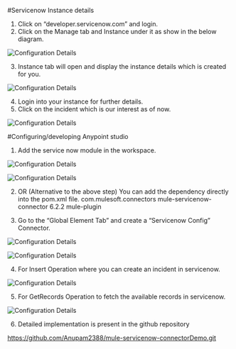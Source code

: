 #Servicenow Instance details 
1.	Click on “developer.servicenow.com” and login.
2.	Click on the Manage tab and Instance under it as show in the below diagram.

![Configuration Details](mule-servicenow-connectorDemo/Images/servicenow-dashboard.png)

3.	Instance tab will open and display the instance details which is created for you. 

![Configuration Details](mule-servicenow-connectorDemo/Images/myinstance.png)

4.	Login into your instance for further details. 
5.	Click on the incident which is our interest as of now.

![Configuration Details](mule-servicenow-connectorDemo/Images/incidentdetails.png)


#Configuring/developing Anypoint studio	
1.	Add the service now module in the workspace.

![Configuration Details](mule-servicenow-connectorDemo/Images/addModuleFromExchange.png)


![Configuration Details](mule-servicenow-connectorDemo/Images/selectModule.png)


2.	OR (Alternative to the above step)  You can add the dependency directly into the pom.xml file.
    <dependency>
            <groupId>com.mulesoft.connectors</groupId>
            <artifactId>mule-servicenow-connector</artifactId>
            <version>6.2.2</version>
            <classifier>mule-plugin</classifier>
  </dependency>

3.	Go to the “Global Element Tab” and create a “Servicenow Config” Connector.

![Configuration Details](mule-servicenow-connectorDemo/Images/servicenow-config1.png)


![Configuration Details](mule-servicenow-connectorDemo/Images/servicenow-config2.png)

4.	For Insert Operation where you can create an incident in servicenow.

![Configuration Details](mule-servicenow-connectorDemo/Images/Config1.png)

5.	For GetRecords Operation to fetch the available records in servicenow.

 ![Configuration Details](mule-servicenow-connectorDemo/Images/Config2.png)

6.	Detailed implementation is present in the github repository

https://github.com/Anupam2388/mule-servicenow-connectorDemo.git 

